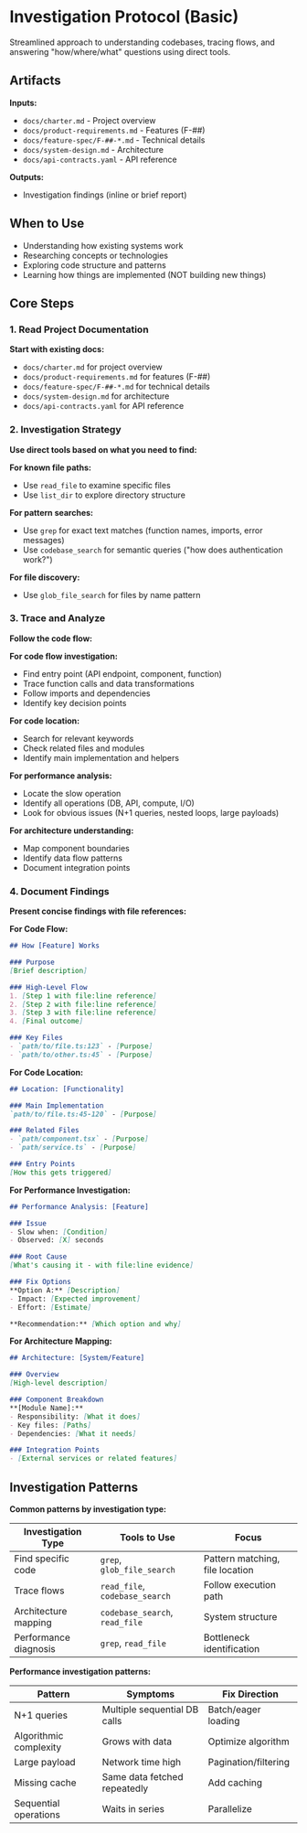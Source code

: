 # Investigation Protocol (Basic)

Streamlined approach to understanding codebases, tracing flows, and answering "how/where/what" questions using direct tools.

## Artifacts

**Inputs:**
- `docs/charter.md` - Project overview
- `docs/product-requirements.md` - Features (F-##)
- `docs/feature-spec/F-##-*.md` - Technical details
- `docs/system-design.md` - Architecture
- `docs/api-contracts.yaml` - API reference

**Outputs:**
- Investigation findings (inline or brief report)

## When to Use
- Understanding how existing systems work
- Researching concepts or technologies
- Exploring code structure and patterns
- Learning how things are implemented (NOT building new things)

## Core Steps

### 1. Read Project Documentation
**Start with existing docs:**
- `docs/charter.md` for project overview
- `docs/product-requirements.md` for features (F-##)
- `docs/feature-spec/F-##-*.md` for technical details
- `docs/system-design.md` for architecture
- `docs/api-contracts.yaml` for API reference

### 2. Investigation Strategy
**Use direct tools based on what you need to find:**

**For known file paths:**
- Use `read_file` to examine specific files
- Use `list_dir` to explore directory structure

**For pattern searches:**
- Use `grep` for exact text matches (function names, imports, error messages)
- Use `codebase_search` for semantic queries ("how does authentication work?")

**For file discovery:**
- Use `glob_file_search` for files by name pattern

### 3. Trace and Analyze
**Follow the code flow:**

**For code flow investigation:**
- Find entry point (API endpoint, component, function)
- Trace function calls and data transformations
- Follow imports and dependencies
- Identify key decision points

**For code location:**
- Search for relevant keywords
- Check related files and modules
- Identify main implementation and helpers

**For performance analysis:**
- Locate the slow operation
- Identify all operations (DB, API, compute, I/O)
- Look for obvious issues (N+1 queries, nested loops, large payloads)

**For architecture understanding:**
- Map component boundaries
- Identify data flow patterns
- Document integration points

### 4. Document Findings
**Present concise findings with file references:**

**For Code Flow:**
```markdown
## How [Feature] Works

### Purpose
[Brief description]

### High-Level Flow
1. [Step 1 with file:line reference]
2. [Step 2 with file:line reference]
3. [Step 3 with file:line reference]
4. [Final outcome]

### Key Files
- `path/to/file.ts:123` - [Purpose]
- `path/to/other.ts:45` - [Purpose]
```

**For Code Location:**
```markdown
## Location: [Functionality]

### Main Implementation
`path/to/file.ts:45-120` - [Purpose]

### Related Files
- `path/component.tsx` - [Purpose]
- `path/service.ts` - [Purpose]

### Entry Points
[How this gets triggered]
```

**For Performance Investigation:**
```markdown
## Performance Analysis: [Feature]

### Issue
- Slow when: [Condition]
- Observed: [X] seconds

### Root Cause
[What's causing it - with file:line evidence]

### Fix Options
**Option A:** [Description]
- Impact: [Expected improvement]
- Effort: [Estimate]

**Recommendation:** [Which option and why]
```

**For Architecture Mapping:**
```markdown
## Architecture: [System/Feature]

### Overview
[High-level description]

### Component Breakdown
**[Module Name]:**
- Responsibility: [What it does]
- Key files: [Paths]
- Dependencies: [What it needs]

### Integration Points
- [External services or related features]
```

## Investigation Patterns

**Common patterns by investigation type:**

| Investigation Type | Tools to Use | Focus |
|-------------------|--------------|-------|
| Find specific code | `grep`, `glob_file_search` | Pattern matching, file location |
| Trace flows | `read_file`, `codebase_search` | Follow execution path |
| Architecture mapping | `codebase_search`, `read_file` | System structure |
| Performance diagnosis | `grep`, `read_file` | Bottleneck identification |

**Performance investigation patterns:**

| Pattern | Symptoms | Fix Direction |
|---------|----------|---------------|
| N+1 queries | Multiple sequential DB calls | Batch/eager loading |
| Algorithmic complexity | Grows with data | Optimize algorithm |
| Large payload | Network time high | Pagination/filtering |
| Missing cache | Same data fetched repeatedly | Add caching |
| Sequential operations | Waits in series | Parallelize |

